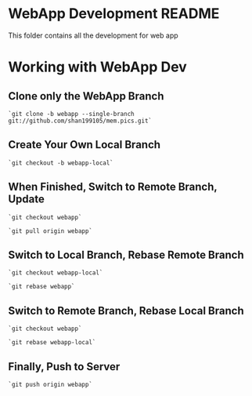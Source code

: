 # WebApp Development README

This folder contains all the development for web app


# Working with WebApp Dev

## Clone only the WebApp Branch 

	`git clone -b webapp --single-branch git://github.com/shan199105/mem.pics.git`


## Create Your Own Local Branch

	`git checkout -b webapp-local`

## When Finished, Switch to Remote Branch, Update

	`git checkout webapp`

	`git pull origin webapp`

## Switch to Local Branch, Rebase Remote Branch

	`git checkout webapp-local`
	
	`git rebase webapp`

## Switch to Remote Branch, Rebase Local Branch

	`git checkout webapp`

	`git rebase webapp-local`


## Finally, Push to Server

	`git push origin webapp`


